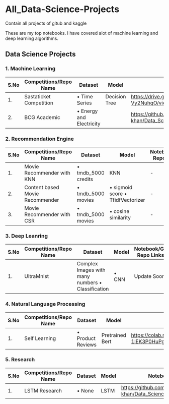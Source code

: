 # All_Data-Science-Projects
Contain all projects of gitub and kaggle

These are my top notebooks. I have covered alot of machine learning and deep learning algorithms. 

## Data Science Projects
### 1. Machine Learning
| **S.No** | **Competitions/Repo Name** |  **Dataset** | **Model** | **Notebook/Git Repo Links** |
| ------------ | ------------- | ------------ | -------------| ------------- |
| 1. | Sastaticket Competition | • Time Series | Decision Tree  | https://drive.google.com/file/d/15d3Ou7CbUapZWUmlPTboXNK-Vy2NuhqO/view?usp=sharing | <br />
| 2. | BCG Academic | • Energy and Electricity |  | https://github.com/Moiz-khan/Data_Science/tree/master/Internships/BCG_academicWork_Internship | <br />


### 2. Recommendation Engine
| **S.No** | **Competitions/Repo Name** |  **Dataset** | **Model** | **Notebook/Git Repo Links** |
| ------------ | ------------- | ------------ | -------------| ------------- |
| 1. | Movie Recommender with KNN | • tmdb_5000 credits | KNN  | - | <br />
| 2. | Content based Movie Recommender | • tmdb_5000 movies | • sigmoid score  • TfidfVectorizer | - | <br />
| 3. | Movie Recommender with CSR | • tmdb_5000 movies | • cosine similarity | - | <br />

### 3. Deep Leanring
| **S.No** | **Competitions/Repo Name** |  **Dataset** | **Model** | **Notebook/Git Repo Links** |
| ------------ | ------------- | ------------ | -------------| ------------- |
| 1. | UltraMnist | Complex Images with many numbers • Classification | • CNN | Update Soon | <br />

### 4. Natural Language Processing
| **S.No** | **Competitions/Repo Name** |  **Dataset** | **Model** | **Notebook/Git Repo Links** |
| ------------ | ------------- | ------------ | -------------| ------------- |
| 1. | Self Learning | • Product Reviews | Pretrained Bert  | https://colab.research.google.com/drive/1cplJE-1lEK3P0HuPgAnZFcX_2lTJHlcy#scrollTo=Bl6hZTVJpElF | <br />


### 5. Research
| **S.No** | **Competitions/Repo Name** |  **Dataset** | **Model** | **Notebook/Git Repo Links** |
| ------------ | ------------- | ------------ | -------------| ------------- |
| 1. | LSTM Research | • None | LSTM  | https://github.com/Moiz-khan/Data_Science/tree/master/LSTM_Research | <br />

